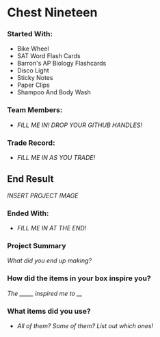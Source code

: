 # Chest Nineteen

### Started With:
- Bike Wheel
- SAT Word Flash Cards
- Barron's AP Biology Flashcards
- Disco Light
- Sticky Notes
- Paper Clips
- Shampoo And Body Wash

### Team Members:
- *FILL ME IN! DROP YOUR GITHUB HANDLES!*

### Trade Record:
- *FILL ME IN AS YOU TRADE!*

## End Result
*INSERT PROJECT IMAGE*

### Ended With:
- *FILL ME IN AT THE END!*

### Project Summary
*What did you end up making?*

### How did the items in your box inspire you?
*The _____ inspired me to __*

### What items did you use?
- *All of them? Some of them? List out which ones!*